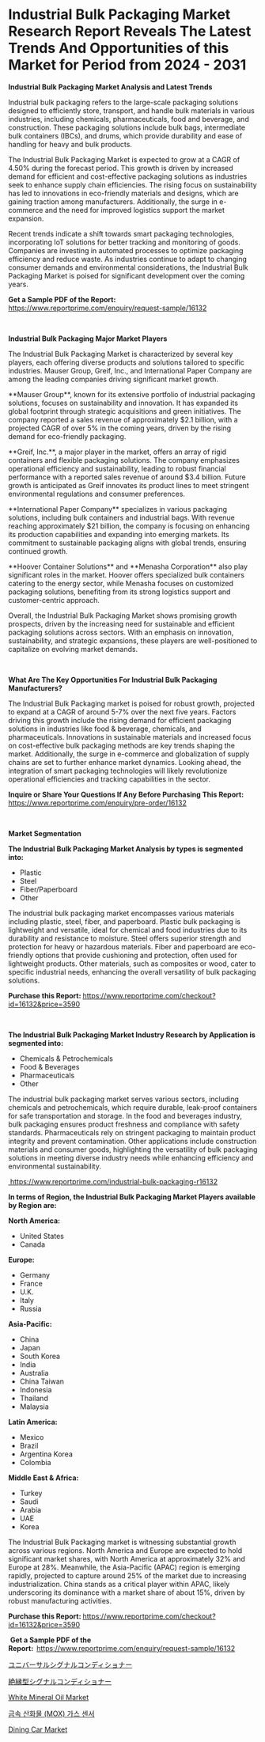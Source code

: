 <p><h1>Industrial Bulk Packaging Market Research Report Reveals The Latest Trends And Opportunities of this Market for Period from 2024 - 2031</h1></p><p><strong>Industrial Bulk Packaging Market Analysis and Latest Trends</strong></p>
<p><p>Industrial bulk packaging refers to the large-scale packaging solutions designed to efficiently store, transport, and handle bulk materials in various industries, including chemicals, pharmaceuticals, food and beverage, and construction. These packaging solutions include bulk bags, intermediate bulk containers (IBCs), and drums, which provide durability and ease of handling for heavy and bulk products.</p><p>The Industrial Bulk Packaging Market is expected to grow at a CAGR of 4.50% during the forecast period. This growth is driven by increased demand for efficient and cost-effective packaging solutions as industries seek to enhance supply chain efficiencies. The rising focus on sustainability has led to innovations in eco-friendly materials and designs, which are gaining traction among manufacturers. Additionally, the surge in e-commerce and the need for improved logistics support the market expansion.</p><p>Recent trends indicate a shift towards smart packaging technologies, incorporating IoT solutions for better tracking and monitoring of goods. Companies are investing in automated processes to optimize packaging efficiency and reduce waste. As industries continue to adapt to changing consumer demands and environmental considerations, the Industrial Bulk Packaging Market is poised for significant development over the coming years.</p></p>
<p><strong>Get a Sample PDF of the Report:&nbsp;</strong> <a href="https://www.reportprime.com/enquiry/request-sample/16132">https://www.reportprime.com/enquiry/request-sample/16132</a></p>
<p>&nbsp;</p>
<p><strong>Industrial Bulk Packaging Major Market Players</strong></p>
<p><p>The Industrial Bulk Packaging Market is characterized by several key players, each offering diverse products and solutions tailored to specific industries. Mauser Group, Greif, Inc., and International Paper Company are among the leading companies driving significant market growth.</p><p>**Mauser Group**, known for its extensive portfolio of industrial packaging solutions, focuses on sustainability and innovation. It has expanded its global footprint through strategic acquisitions and green initiatives. The company reported a sales revenue of approximately $2.1 billion, with a projected CAGR of over 5% in the coming years, driven by the rising demand for eco-friendly packaging.</p><p>**Greif, Inc.**, a major player in the market, offers an array of rigid containers and flexible packaging solutions. The company emphasizes operational efficiency and sustainability, leading to robust financial performance with a reported sales revenue of around $3.4 billion. Future growth is anticipated as Greif innovates its product lines to meet stringent environmental regulations and consumer preferences.</p><p>**International Paper Company** specializes in various packaging solutions, including bulk containers and industrial bags. With revenue reaching approximately $21 billion, the company is focusing on enhancing its production capabilities and expanding into emerging markets. Its commitment to sustainable packaging aligns with global trends, ensuring continued growth.</p><p>**Hoover Container Solutions** and **Menasha Corporation** also play significant roles in the market. Hoover offers specialized bulk containers catering to the energy sector, while Menasha focuses on customized packaging solutions, benefiting from its strong logistics support and customer-centric approach.</p><p>Overall, the Industrial Bulk Packaging Market shows promising growth prospects, driven by the increasing need for sustainable and efficient packaging solutions across sectors. With an emphasis on innovation, sustainability, and strategic expansions, these players are well-positioned to capitalize on evolving market demands.</p></p>
<p>&nbsp;</p>
<p><strong>What Are The Key Opportunities For Industrial Bulk Packaging Manufacturers?</strong></p>
<p><p>The Industrial Bulk Packaging market is poised for robust growth, projected to expand at a CAGR of around 5-7% over the next five years. Factors driving this growth include the rising demand for efficient packaging solutions in industries like food & beverage, chemicals, and pharmaceuticals. Innovations in sustainable materials and increased focus on cost-effective bulk packaging methods are key trends shaping the market. Additionally, the surge in e-commerce and globalization of supply chains are set to further enhance market dynamics. Looking ahead, the integration of smart packaging technologies will likely revolutionize operational efficiencies and tracking capabilities in the sector.</p></p>
<p><strong>Inquire or Share Your Questions If Any Before Purchasing This Report:</strong> <a href="https://www.reportprime.com/enquiry/pre-order/16132">https://www.reportprime.com/enquiry/pre-order/16132</a></p>
<p>&nbsp;</p>
<p><strong>Market Segmentation</strong></p>
<p><strong>The Industrial Bulk Packaging Market Analysis by types is segmented into:</strong></p>
<p><ul><li>Plastic</li><li>Steel</li><li>Fiber/Paperboard</li><li>Other</li></ul></p>
<p><p>The industrial bulk packaging market encompasses various materials including plastic, steel, fiber, and paperboard. Plastic bulk packaging is lightweight and versatile, ideal for chemical and food industries due to its durability and resistance to moisture. Steel offers superior strength and protection for heavy or hazardous materials. Fiber and paperboard are eco-friendly options that provide cushioning and protection, often used for lightweight products. Other materials, such as composites or wood, cater to specific industrial needs, enhancing the overall versatility of bulk packaging solutions.</p></p>
<p><strong>Purchase this Report:&nbsp;</strong><a href="https://www.reportprime.com/checkout?id=16132&price=3590">https://www.reportprime.com/checkout?id=16132&price=3590</a></p>
<p>&nbsp;</p>
<p><strong>The Industrial Bulk Packaging Market Industry Research by Application is segmented into:</strong></p>
<p><ul><li>Chemicals & Petrochemicals</li><li>Food & Beverages</li><li>Pharmaceuticals</li><li>Other</li></ul></p>
<p><p>The industrial bulk packaging market serves various sectors, including chemicals and petrochemicals, which require durable, leak-proof containers for safe transportation and storage. In the food and beverages industry, bulk packaging ensures product freshness and compliance with safety standards. Pharmaceuticals rely on stringent packaging to maintain product integrity and prevent contamination. Other applications include construction materials and consumer goods, highlighting the versatility of bulk packaging solutions in meeting diverse industry needs while enhancing efficiency and environmental sustainability.</p></p>
<p><a href="https://www.reportprime.com/industrial-bulk-packaging-r16132">&nbsp;https://www.reportprime.com/industrial-bulk-packaging-r16132</a></p>
<p><strong>In terms of Region, the Industrial Bulk Packaging Market Players available by Region are:</strong></p>
<p>
    <p> <strong> North America: </strong>
        <ul>
            <li>United States</li>
            <li>Canada</li>
        </ul>
        </p> 
    <p> <strong> Europe: </strong>
        <ul>
            <li>Germany</li>
            <li>France</li>
            <li>U.K.</li>
            <li>Italy</li>
            <li>Russia</li>
        </ul>
        </p> 
    <p> <strong> Asia-Pacific: </strong>
        <ul>
            <li>China</li>
            <li>Japan</li>
            <li>South Korea</li>
            <li>India</li>
            <li>Australia</li>
            <li>China Taiwan</li>
            <li>Indonesia</li>
            <li>Thailand</li>
            <li>Malaysia</li>
        </ul>
        </p> 
    <p> <strong> Latin America: </strong>
        <ul>
            <li>Mexico</li>
            <li>Brazil</li>
            <li>Argentina Korea</li>
            <li>Colombia</li>
        </ul>
        </p> 
    <p> <strong> Middle East & Africa: </strong>
        <ul>
            <li>Turkey</li>
            <li>Saudi</li>
            <li>Arabia</li>
            <li>UAE</li>
            <li>Korea</li>
        </ul>
    </p>
    </p>
<p><p>The Industrial Bulk Packaging market is witnessing substantial growth across various regions. North America and Europe are expected to hold significant market shares, with North America at approximately 32% and Europe at 28%. Meanwhile, the Asia-Pacific (APAC) region is emerging rapidly, projected to capture around 25% of the market due to increasing industrialization. China stands as a critical player within APAC, likely underscoring its dominance with a market share of about 15%, driven by robust manufacturing activities.</p></p>
<p><strong>Purchase this Report: </strong><a href="https://www.reportprime.com/checkout?id=16132&price=3590">https://www.reportprime.com/checkout?id=16132&price=3590</a></p>
<p>&nbsp;<strong>Get a Sample PDF of the Report:&nbsp;&nbsp;</strong><a href="https://www.reportprime.com/enquiry/request-sample/16132">https://www.reportprime.com/enquiry/request-sample/16132</a></p>
<p><strong></strong></p>
<p><p><a href="https://medium.com/@ursulastark1948/universal-signal-conditioners-market-%E3%81%AF-%E3%82%B3%E3%82%B9%E3%83%88%E7%AE%A1%E7%90%86%E3%81%A8%E5%8A%B9%E7%8E%87%E5%90%91%E4%B8%8A%E3%82%92%E5%84%AA%E5%85%88%E3%81%97%E3%81%BE%E3%81%99-%E3%81%95%E3%82%89%E3%81%AB-%E5%A0%B1%E5%91%8A%E6%9B%B8%E3%81%AF%E5%B8%82%E5%A0%B4%E3%81%AE%E9%9C%80%E8%A6%81%E9%9D%A2%E3%81%A8%E4%BE%9B%E7%B5%A6%E9%9D%A2%E3%81%AE%E4%B8%A1%E6%96%B9%E3%82%92%E3%82%AB%E3%83%90%E3%83%BC%E3%81%97%E3%81%A6%E3%81%84%E3%81%BE%E3%81%99-universal-442ab7f44b9a">ユニバーサルシグナルコンディショナー</a></p><p><a href="https://medium.com/@ursulastark1948/isolated-signal-conditioners-market-%E3%81%AE%E3%82%B0%E3%83%AD%E3%83%BC%E3%83%90%E3%83%AB%E5%B8%82%E5%A0%B4%E6%A6%82%E8%A6%81%E3%81%AF-%E4%B8%96%E7%95%8C%E3%81%8A%E3%82%88%E3%81%B3%E4%B8%BB%E8%A6%81%E5%B8%82%E5%A0%B4%E3%81%AB%E3%81%8A%E3%81%91%E3%82%8B%E6%A5%AD%E7%95%8C%E3%81%AB%E5%BD%B1%E9%9F%BF%E3%82%92%E4%B8%8E%E3%81%88%E3%82%8B%E4%B8%BB%E8%A6%81%E3%81%AA%E3%83%88%E3%83%AC%E3%83%B3%E3%83%89%E3%81%AB%E3%81%A4%E3%81%84%E3%81%A6-%E7%8B%AC%E8%87%AA%E3%81%AE%E8%A6%96%E7%82%B9%E3%82%92%E6%8F%90%E4%BE%9B%E3%81%97%E3%81%BE%E3%81%99-caeb3e1769f7">絶縁型シグナルコンディショナー</a></p><p><a href="https://medium.com/@paulcormier1971/the-market-study-covers-the-white-mineral-oil-market-across-various-segments-abc5c79d9b52">White Mineral Oil Market</a></p><p><a href="https://medium.com/@nikki.bettison/%EC%A0%84%EC%84%B8%EA%B3%84-%EA%B8%88%EC%86%8D-%EC%82%B0%ED%99%94%EB%AC%BC-mox-%EA%B0%80%EC%8A%A4-%EC%84%BC%EC%84%9C-%EC%8B%9C%EC%9E%A5%EC%97%90-%EB%8C%80%ED%95%9C-%EC%A2%85%ED%95%A9-%EB%B6%84%EC%84%9D-%EC%84%B1%EC%9E%A5-%EC%B6%94%EC%84%B8-%EB%B0%8F-%EC%8B%9C%EC%9E%A5-%EC%A0%84%EB%A7%9D-2024-2031-3350b5ded906">금속 산화물 (MOX) 가스 센서</a></p><p><a href="https://issuu.com/reportprime-2/docs/dining-car-market-size-2030.pptx_890ce2e9c21a32">Dining Car Market</a></p></p>